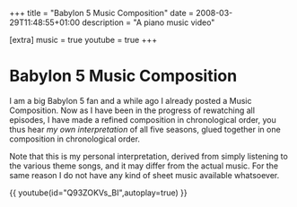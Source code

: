 +++
title = "Babylon 5 Music Composition"
date = 2008-03-29T11:48:55+01:00
description = "A piano music video"

[extra]
music = true
youtube = true
+++

# Babylon 5 Music Composition

I am a big Babylon 5 fan and a while ago I already posted a Music Composition. Now as I have been in the progress of rewatching all episodes, I have made a refined composition in chronological order, you thus hear *my own interpretation* of all five seasons, glued together in one composition in chronological order.

Note that this is my personal interpretation, derived from simply listening to the various theme songs, and it may differ from the actual music. For the same reason I do not have any kind of sheet music available whatsoever.

{{ youtube(id="Q93ZOKVs_BI",autoplay=true) }}

